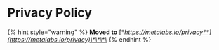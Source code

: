 # Privacy Policy

{% hint style="warning" %}
**Moved to** [**https://metalabs.io/privacy**](https://metalabs.io/privacy)\*\*\*\*
{% endhint %}

